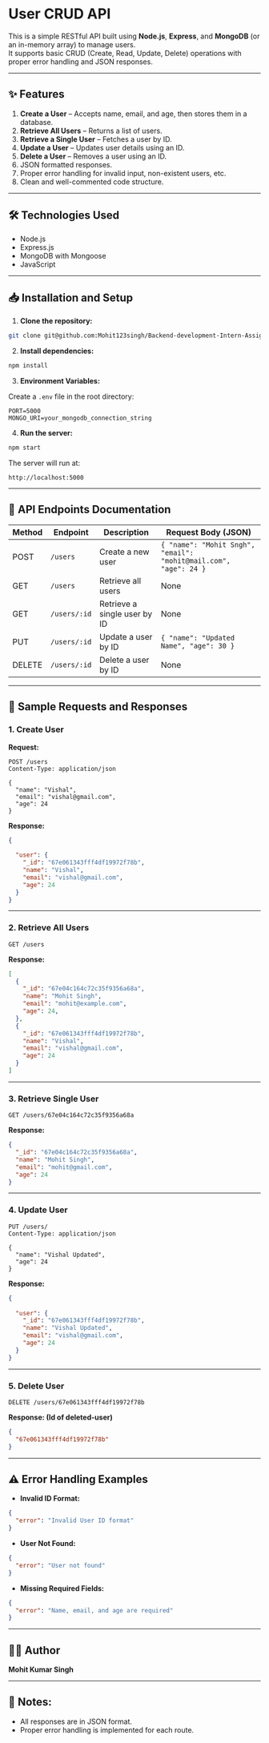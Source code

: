 
# User CRUD API

This is a simple RESTful API built using **Node.js**, **Express**, and **MongoDB** (or an in-memory array) to manage users.  
It supports basic CRUD (Create, Read, Update, Delete) operations with proper error handling and JSON responses.

---

## ✨ Features

1. **Create a User** – Accepts name, email, and age, then stores them in a database.
2. **Retrieve All Users** – Returns a list of users.
3. **Retrieve a Single User** – Fetches a user by ID.
4. **Update a User** – Updates user details using an ID.
5. **Delete a User** – Removes a user using an ID.
6. JSON formatted responses.
7. Proper error handling for invalid input, non-existent users, etc.
8. Clean and well-commented code structure.

---

## 🛠️ Technologies Used

- Node.js
- Express.js
- MongoDB with Mongoose
- JavaScript

---

## 📥 Installation and Setup

1. **Clone the repository:**

```bash
git clone git@github.com:Mohit123singh/Backend-development-Intern-Assignment.git
```

2. **Install dependencies:**

```bash
npm install
```

3. **Environment Variables:**

Create a `.env` file in the root directory:

```
PORT=5000
MONGO_URI=your_mongodb_connection_string
```


4. **Run the server:**

```bash
npm start
```

The server will run at:

```
http://localhost:5000
```

---

## 📑 API Endpoints Documentation

| Method | Endpoint           | Description                       | Request Body (JSON)                          |
|-------|--------------------|-----------------------------------|---------------------------------------------|
| POST  | `/users`            | Create a new user                 | `{ "name": "Mohit Sngh", "email": "mohit@mail.com", "age": 24 }` |
| GET   | `/users`            | Retrieve all users                | None                                        |
| GET   | `/users/:id`        | Retrieve a single user by ID      | None                                        |
| PUT   | `/users/:id`        | Update a user by ID               | `{ "name": "Updated Name", "age": 30 }`     |
| DELETE| `/users/:id`        | Delete a user by ID               | None                                        |

---

## 📄 Sample Requests and Responses

### 1. **Create User**

**Request:**

```http
POST /users
Content-Type: application/json

{
  "name": "Vishal",
  "email": "vishal@gmail.com",
  "age": 24
}
```

**Response:**

```json
{
  
  "user": {
    "_id": "67e061343fff4df19972f78b",
    "name": "Vishal",
    "email": "vishal@gmail.com",
    "age": 24
  }
}
```

---

### 2. **Retrieve All Users**

```http
GET /users
```

**Response:**

```json
[
  {
    "_id": "67e04c164c72c35f9356a68a",
    "name": "Mohit Singh",
    "email": "mohit@example.com",
    "age": 24,
  },
  {
    "_id": "67e061343fff4df19972f78b",
    "name": "Vishal",
    "email": "vishal@gmail.com",
    "age": 24
  }
]
```

---

### 3. **Retrieve Single User**

```http
GET /users/67e04c164c72c35f9356a68a
```

**Response:**

```json
{
  "_id": "67e04c164c72c35f9356a68a",
  "name": "Mohit Singh",
  "email": "mohit@gmail.com",
  "age": 24
}
```

---

### 4. **Update User**

```http
PUT /users/
Content-Type: application/json

{
  "name": "Vishal Updated",
  "age": 24
}
```

**Response:**

```json
{
  
  "user": {
    "_id": "67e061343fff4df19972f78b",
    "name": "Vishal Updated",
    "email": "vishal@gmail.com",
    "age": 24
  }
}
```

---

### 5. **Delete User**

```http
DELETE /users/67e061343fff4df19972f78b
```

**Response: (Id of deleted-user)**

```json
{
  "67e061343fff4df19972f78b" 
}
```

---

## ⚠️ Error Handling Examples

- **Invalid ID Format:**

```json
{
  "error": "Invalid User ID format"
}
```

- **User Not Found:**

```json
{
  "error": "User not found"
}
```

- **Missing Required Fields:**

```json
{
  "error": "Name, email, and age are required"
}
```

---

## 🧑‍💻 Author

**Mohit Kumar Singh**

---

## 📢 Notes:


- All responses are in JSON format.
- Proper error handling is implemented for each route.
